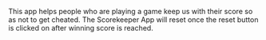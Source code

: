 This app helps people who are playing a game keep us with their score so as not to get cheated. The Scorekeeper App will reset once the reset button is clicked on after winning score is reached.